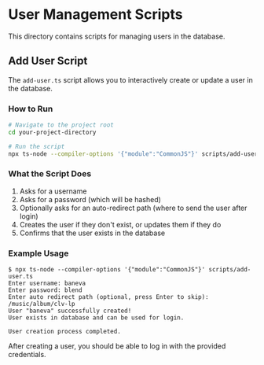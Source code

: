 # User Management Scripts

This directory contains scripts for managing users in the database.

## Add User Script

The `add-user.ts` script allows you to interactively create or update a user in the database.

### How to Run

```bash
# Navigate to the project root
cd your-project-directory

# Run the script
npx ts-node --compiler-options '{"module":"CommonJS"}' scripts/add-user.ts
```

### What the Script Does

1. Asks for a username
2. Asks for a password (which will be hashed)
3. Optionally asks for an auto-redirect path (where to send the user after login)
4. Creates the user if they don't exist, or updates them if they do
5. Confirms that the user exists in the database

### Example Usage

```
$ npx ts-node --compiler-options '{"module":"CommonJS"}' scripts/add-user.ts
Enter username: baneva
Enter password: blend
Enter auto redirect path (optional, press Enter to skip): /music/album/clv-lp
User "baneva" successfully created!
User exists in database and can be used for login.

User creation process completed.
```

After creating a user, you should be able to log in with the provided credentials.